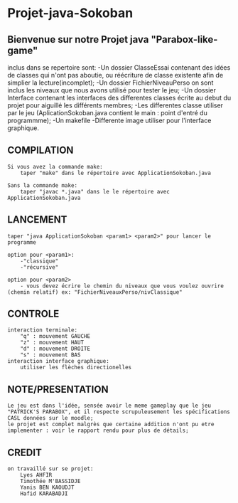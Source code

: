 # Projet-java-Sokoban


## Bienvenue sur notre Projet java "Parabox-like-game" ##

inclus dans se repertoire sont:
    -Un dossier ClasseEssai contenant des idées de classes qui n'ont pas aboutie, ou réécriture de classe existente afin de simplier la lecture(incomplet);
    -Un dossier FichierNiveauPerso on sont inclus les niveaux que nous avons utilisé pour tester le jeu;
    -Un dossier Interface contenant les interfaces des differentes classes écrite au debut du projet pour aiguillé les différents membres;
    -Les differentes classe utiliser par le jeu (AplicationSokoban.java contient le main : point d'entré du programmme);
    -Un makefile
    -Differente image utiliser pour l'interface graphique.


## COMPILATION ##

    Si vous avez la commande make:
        taper "make" dans le répertoire avec ApplicationSokoban.java
       
    Sans la commande make:
        taper "javac *.java" dans le le répertoire avec ApplicationSokoban.java
        
## LANCEMENT ##

    taper "java ApplicationSokoban <param1> <param2>" pour lancer le programme

    option pour <param1>:
        -"classique"
        -"récursive"
    
    option pour <param2>
        - vous devez écrire le chemin du niveaux que vous voulez ouvrire (chemin relatif) ex: "FichierNiveauxPerso/nivClassique"

## CONTROLE ##
    interaction terminale:
        "q" : mouvement GAUCHE
        "z" : mouvement HAUT
        "d" : mouvement DROITE
        "s" : mouvement BAS
    interaction interface graphique:
        utiliser les flèches directionelles

## NOTE/PRESENTATION ##
    Le jeu est dans l'idée, sensée avoir le meme gameplay que le jeu "PATRICK'S PARABOX", et il respecte scrupuleusement les spécifications CASL données sur le moodle;
    le projet est complet malgrès que certaine addition n'ont pu etre implementer : voir le rapport rendu pour plus de détails;

## CREDIT ##
    on travaillé sur se projet:
        Lyes AHFIR
        Timothée M'BASSIDJE
        Yanis BEN KAOUDJT
        Hafid KARABADJI


